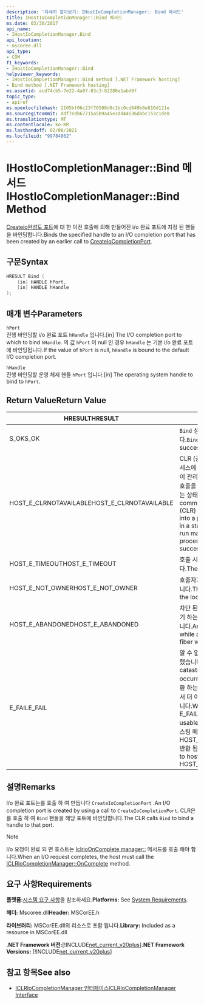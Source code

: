 ```yaml
---
description: '자세히 알아보기: IHostIoCompletionManager:: Bind 메서드'
title: IHostIoCompletionManager::Bind 메서드
ms.date: 03/30/2017
api_name:
- IHostIoCompletionManager.Bind
api_location:
- mscoree.dll
api_type:
- COM
f1_keywords:
- IHostIoCompletionManager::Bind
helpviewer_keywords:
- IHostIoCompletionManager::Bind method [.NET Framework hosting]
- Bind method [.NET Framework hosting]
ms.assetid: acd74cb5-7e22-4a07-83c3-82288e1abd9f
topic_type:
- apiref
ms.openlocfilehash: 2105bf06c23f70588d0c1bc0cd849b8e810d121e
ms.sourcegitcommit: ddf7edb67715a5b9a45e3dd44536dabc153c1de0
ms.translationtype: MT
ms.contentlocale: ko-KR
ms.lasthandoff: 02/06/2021
ms.locfileid: "99784862"
---
```

# <a name="ihostiocompletionmanagerbind-method"></a><span data-ttu-id="8ad9e-103">IHostIoCompletionManager::Bind 메서드</span><span class="sxs-lookup"><span data-stu-id="8ad9e-103">IHostIoCompletionManager::Bind Method</span></span>

<span data-ttu-id="8ad9e-104">[Createio완성도 포트](ihostiocompletionmanager-createiocompletionport-method.md)에 대 한 이전 호출에 의해 만들어진 i/o 완료 포트에 지정 된 핸들을 바인딩합니다.</span><span class="sxs-lookup"><span data-stu-id="8ad9e-104">Binds the specified handle to an I/O completion port that has been created by an earlier call to [CreateIoCompletionPort](ihostiocompletionmanager-createiocompletionport-method.md).</span></span>  
  
## <a name="syntax"></a><span data-ttu-id="8ad9e-105">구문</span><span class="sxs-lookup"><span data-stu-id="8ad9e-105">Syntax</span></span>  
  
```cpp  
HRESULT Bind (  
    [in] HANDLE hPort,  
    [in] HANDLE hHandle  
);  
```  
  
## <a name="parameters"></a><span data-ttu-id="8ad9e-106">매개 변수</span><span class="sxs-lookup"><span data-stu-id="8ad9e-106">Parameters</span></span>  

 `hPort`  
 <span data-ttu-id="8ad9e-107">진행 바인딩할 i/o 완료 포트 `hHandle` 입니다.</span><span class="sxs-lookup"><span data-stu-id="8ad9e-107">[in] The I/O completion port to which to bind `hHandle`.</span></span> <span data-ttu-id="8ad9e-108">의 값 `hPort` 이 null 인 경우 `hHandle` 는 기본 i/o 완료 포트에 바인딩됩니다.</span><span class="sxs-lookup"><span data-stu-id="8ad9e-108">If the value of `hPort` is null, `hHandle` is bound to the default I/O completion port.</span></span>  
  
 `hHandle`  
 <span data-ttu-id="8ad9e-109">진행 바인딩할 운영 체제 핸들 `hPort` 입니다.</span><span class="sxs-lookup"><span data-stu-id="8ad9e-109">[in] The operating system handle to bind to `hPort`.</span></span>  
  
## <a name="return-value"></a><span data-ttu-id="8ad9e-110">Return Value</span><span class="sxs-lookup"><span data-stu-id="8ad9e-110">Return Value</span></span>  
  
|<span data-ttu-id="8ad9e-111">HRESULT</span><span class="sxs-lookup"><span data-stu-id="8ad9e-111">HRESULT</span></span>|<span data-ttu-id="8ad9e-112">설명</span><span class="sxs-lookup"><span data-stu-id="8ad9e-112">Description</span></span>|  
|-------------|-----------------|  
|<span data-ttu-id="8ad9e-113">S_OK</span><span class="sxs-lookup"><span data-stu-id="8ad9e-113">S_OK</span></span>|<span data-ttu-id="8ad9e-114">`Bind` 성공적으로 반환 되었습니다.</span><span class="sxs-lookup"><span data-stu-id="8ad9e-114">`Bind` returned successfully.</span></span>|  
|<span data-ttu-id="8ad9e-115">HOST_E_CLRNOTAVAILABLE</span><span class="sxs-lookup"><span data-stu-id="8ad9e-115">HOST_E_CLRNOTAVAILABLE</span></span>|<span data-ttu-id="8ad9e-116">CLR (공용 언어 런타임)이 프로세스에 로드 되지 않았거나 CLR이 관리 코드를 실행할 수 없거나 호출을 성공적으로 처리할 수 없는 상태에 있습니다.</span><span class="sxs-lookup"><span data-stu-id="8ad9e-116">The common language runtime (CLR) has not been loaded into a process, or the CLR is in a state in which it cannot run managed code or process the call successfully.</span></span>|  
|<span data-ttu-id="8ad9e-117">HOST_E_TIMEOUT</span><span class="sxs-lookup"><span data-stu-id="8ad9e-117">HOST_E_TIMEOUT</span></span>|<span data-ttu-id="8ad9e-118">호출 시간이 초과 되었습니다.</span><span class="sxs-lookup"><span data-stu-id="8ad9e-118">The call timed out.</span></span>|  
|<span data-ttu-id="8ad9e-119">HOST_E_NOT_OWNER</span><span class="sxs-lookup"><span data-stu-id="8ad9e-119">HOST_E_NOT_OWNER</span></span>|<span data-ttu-id="8ad9e-120">호출자가 잠금을 소유 하지 않습니다.</span><span class="sxs-lookup"><span data-stu-id="8ad9e-120">The caller does not own the lock.</span></span>|  
|<span data-ttu-id="8ad9e-121">HOST_E_ABANDONED</span><span class="sxs-lookup"><span data-stu-id="8ad9e-121">HOST_E_ABANDONED</span></span>|<span data-ttu-id="8ad9e-122">차단 된 스레드나 파이버에서 대기 하는 동안 이벤트를 취소 했습니다.</span><span class="sxs-lookup"><span data-stu-id="8ad9e-122">An event was canceled while a blocked thread or fiber was waiting on it.</span></span>|  
|<span data-ttu-id="8ad9e-123">E_FAIL</span><span class="sxs-lookup"><span data-stu-id="8ad9e-123">E_FAIL</span></span>|<span data-ttu-id="8ad9e-124">알 수 없는 치명적인 오류가 발생 했습니다.</span><span class="sxs-lookup"><span data-stu-id="8ad9e-124">An unknown catastrophic failure occurred.</span></span> <span data-ttu-id="8ad9e-125">메서드가 E_FAIL 반환 하는 경우 해당 프로세스 내에서 더 이상 CLR을 사용할 수 없습니다.</span><span class="sxs-lookup"><span data-stu-id="8ad9e-125">When a method returns E_FAIL, the CLR is no longer usable within the process.</span></span> <span data-ttu-id="8ad9e-126">호스팅 메서드를 이후에 호출 하면 HOST_E_CLRNOTAVAILABLE 반환 됩니다.</span><span class="sxs-lookup"><span data-stu-id="8ad9e-126">Subsequent calls to hosting methods return HOST_E_CLRNOTAVAILABLE.</span></span>|  
  
## <a name="remarks"></a><span data-ttu-id="8ad9e-127">설명</span><span class="sxs-lookup"><span data-stu-id="8ad9e-127">Remarks</span></span>  

 <span data-ttu-id="8ad9e-128">I/o 완료 포트는를 호출 하 여 만듭니다 `CreateIoCompletionPort` .</span><span class="sxs-lookup"><span data-stu-id="8ad9e-128">An I/O completion port is created by using a call to `CreateIoCompletionPort`.</span></span> <span data-ttu-id="8ad9e-129">CLR은를 호출 하 여 `Bind` 핸들을 해당 포트에 바인딩합니다.</span><span class="sxs-lookup"><span data-stu-id="8ad9e-129">The CLR calls `Bind` to bind a handle to that port.</span></span>  
  
> [!NOTE]
> <span data-ttu-id="8ad9e-130">I/o 요청이 완료 되 면 호스트는 [IclrioOnComplete manager::](iclriocompletionmanager-oncomplete-method.md) 메서드를 호출 해야 합니다.</span><span class="sxs-lookup"><span data-stu-id="8ad9e-130">When an I/O request completes, the host must call the [ICLRIoCompletionManager::OnComplete](iclriocompletionmanager-oncomplete-method.md) method.</span></span>  
  
## <a name="requirements"></a><span data-ttu-id="8ad9e-131">요구 사항</span><span class="sxs-lookup"><span data-stu-id="8ad9e-131">Requirements</span></span>  

 <span data-ttu-id="8ad9e-132">**플랫폼:**[시스템 요구 사항](../../get-started/system-requirements.md)을 참조하세요.</span><span class="sxs-lookup"><span data-stu-id="8ad9e-132">**Platforms:** See [System Requirements](../../get-started/system-requirements.md).</span></span>  
  
 <span data-ttu-id="8ad9e-133">**헤더:** Mscoree.dll</span><span class="sxs-lookup"><span data-stu-id="8ad9e-133">**Header:** MSCorEE.h</span></span>  
  
 <span data-ttu-id="8ad9e-134">**라이브러리:** MSCorEE.dll의 리소스로 포함 됩니다.</span><span class="sxs-lookup"><span data-stu-id="8ad9e-134">**Library:** Included as a resource in MSCorEE.dll</span></span>  
  
 <span data-ttu-id="8ad9e-135">**.NET Framework 버전:**[!INCLUDE[net_current_v20plus](../../../../includes/net-current-v20plus-md.md)]</span><span class="sxs-lookup"><span data-stu-id="8ad9e-135">**.NET Framework Versions:** [!INCLUDE[net_current_v20plus](../../../../includes/net-current-v20plus-md.md)]</span></span>  
  
## <a name="see-also"></a><span data-ttu-id="8ad9e-136">참고 항목</span><span class="sxs-lookup"><span data-stu-id="8ad9e-136">See also</span></span>

- [<span data-ttu-id="8ad9e-137">ICLRIoCompletionManager 인터페이스</span><span class="sxs-lookup"><span data-stu-id="8ad9e-137">ICLRIoCompletionManager Interface</span></span>](iclriocompletionmanager-interface.md)
